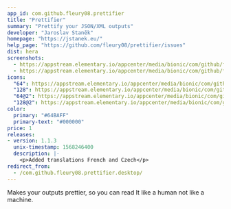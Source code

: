 ```yaml
---
app_id: com.github.fleury08.prettifier
title: "Prettifier"
summary: "Prettify your JSON/XML outputs"
developer: "Jaroslav Staněk"
homepage: "https://jstanek.eu/"
help_page: "https://github.com/fleury08/prettifier/issues"
dist: hera
screenshots:
  - https://appstream.elementary.io/appcenter/media/bionic/com/github/fleury08.prettifier/865647F3B57C14923E1AE67C6651C2FE/screenshots/image-1_orig.png
  - https://appstream.elementary.io/appcenter/media/bionic/com/github/fleury08.prettifier/865647F3B57C14923E1AE67C6651C2FE/screenshots/image-2_orig.png
icons:
  "64": https://appstream.elementary.io/appcenter/media/bionic/com/github/fleury08.prettifier/865647F3B57C14923E1AE67C6651C2FE/icons/64x64/com.github.fleury08.prettifier_com.github.fleury08.prettifier.png
  "128": https://appstream.elementary.io/appcenter/media/bionic/com/github/fleury08.prettifier/865647F3B57C14923E1AE67C6651C2FE/icons/128x128/com.github.fleury08.prettifier_com.github.fleury08.prettifier.png
  "64@2": https://appstream.elementary.io/appcenter/media/bionic/com/github/fleury08.prettifier/865647F3B57C14923E1AE67C6651C2FE/icons/64x64@2/com.github.fleury08.prettifier_com.github.fleury08.prettifier.png
  "128@2": https://appstream.elementary.io/appcenter/media/bionic/com/github/fleury08.prettifier/865647F3B57C14923E1AE67C6651C2FE/icons/128x128@2/com.github.fleury08.prettifier_com.github.fleury08.prettifier.png
color:
  primary: "#64BAFF"
  primary-text: "#000000"
price: 1
releases:
- version: 1.1.3
  unix-timestamp: 1568246400
  description: |-
    <p>Added translations French and Czech</p>
redirect_from:
  - /com.github.fleury08.prettifier.desktop/
---
```


<p>Makes your outputs prettier, so you can read It like a human not like a machine.</p>